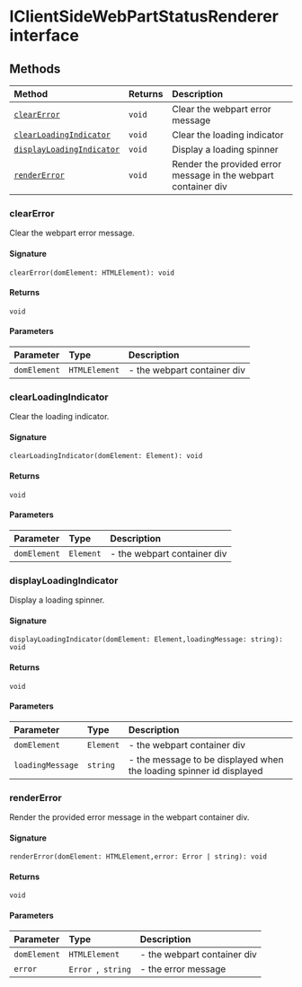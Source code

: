 # IClientSideWebPartStatusRenderer interface













## Methods

| Method	   |  Returns	| Description|
|:-------------|:-------|:-----------|
|[`clearError`](#clearerror)      | `void` | Clear the webpart error message |
|[`clearLoadingIndicator`](#clearloadingindicator)      | `void` | Clear the loading indicator |
|[`displayLoadingIndicator`](#displayloadingindicator)      | `void` | Display a loading spinner |
|[`renderError`](#rendererror)      | `void` | Render the provided error message in the webpart container div |



### clearError

Clear the webpart error message.

#### Signature
`clearError(domElement: HTMLElement): void`

#### Returns
`void`


#### Parameters


| Parameter	   | Type    | Description |
|:-------------|:---------------|:------------|
| `domElement`    | `HTMLElement` | - the webpart container div |


### clearLoadingIndicator

Clear the loading indicator.

#### Signature
`clearLoadingIndicator(domElement: Element): void`

#### Returns
`void`


#### Parameters


| Parameter	   | Type    | Description |
|:-------------|:---------------|:------------|
| `domElement`    | `Element` | - the webpart container div |


### displayLoadingIndicator

Display a loading spinner.

#### Signature
`displayLoadingIndicator(domElement: Element,loadingMessage: string): void`

#### Returns
`void`


#### Parameters


| Parameter	   | Type    | Description |
|:-------------|:---------------|:------------|
| `domElement`    | `Element` | - the webpart container div |
| `loadingMessage`    | `string` | - the message to be displayed when the loading spinner id displayed |


### renderError

Render the provided error message in the webpart container div.

#### Signature
`renderError(domElement: HTMLElement,error: Error | string): void`

#### Returns
`void`


#### Parameters


| Parameter	   | Type    | Description |
|:-------------|:---------------|:------------|
| `domElement`    | `HTMLElement` | - the webpart container div |
| `error`    | `Error `,` string` | - the error message |


